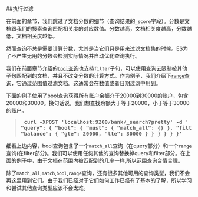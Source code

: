 ##执行过滤

在前面的章节，我们跳过了文档分数的细节（查询结果的`_score`字段）。分数是文档跟我们的搜索查询匹配相关度的对应数值。分数越高，文档相关度越高，分数越低，文档相关度越低。

然而查询不总是需要计算分数，尤其是当它们只是用来过滤文档集的时候。ES为了不产生无用的分数会检测实际情况并自动优化查询执行。

我们在前面章节介绍的[`bool`查询](https://www.elastic.co/guide/en/elasticsearch/reference/current/query-dsl-bool-query.html)也支持`filter`子句，可以使用查询去限制被其他子句匹配到的文档，并且不改变分数的计算方式。作为例子，我们介绍下[`range`查询](https://www.elastic.co/guide/en/elasticsearch/reference/current/query-dsl-range-query.html)，它通过范围值过滤文档。这通常会在数值或者日期过滤中用到。

下面的例子使用了bool查询获得所有账户余额介于20000到30000的账户，包含20000和30000。换句话说，我们想查找余额大于等于20000，小于等于30000的账户。

> **<pre>
curl -XPOST 'localhost:9200/bank/_search?pretty' -d '
{
  "query": {
    "bool": {
      "must": { "match_all": {} },
      "filter": {
        "range": {
          "balance": {
            "gte": 20000,
            "lte": 30000
          }
        }
      }
    }
  }
}'
> </pre>**

细看上边内容，bool查询包含了一个`match_all`查询（在query部分）和一个`range`查询(在filter部分)。我们可以使用任何其他的查询替换掉query和filter部分。在上面的例子中，由于文档在范围内被匹配到的几率一样,所以范围查询合情合理。

除了`match_all`,`match`,`bool`,`range`查询，还有很多其他可用的查询类型，我们不会再这里用到它们。由于我们已经对于它们如何工作已经有了基本的了解，所以学习和尝试其他查询类型应该不会太难。

